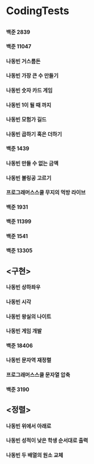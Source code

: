 # CodingTests

## <Greedy>
  #### 백준 2839
  #### 백준 11047
  #### 나동빈 거스름돈
  #### 나동빈 가장 큰 수 만들기
  #### 나동빈 숫자 카드 게임
  #### 나동빈 1이 될 때 까지
  #### 나동빈 모험가 길드
  #### 나동빈 곱하기 혹은 더하기
  #### 백준 1439
  #### 나동빈 만들 수 없는 금액
  #### 나동빈 볼링공 고르기
  #### 프로그래머스스쿨 무지의 먹방 라이브
  #### 백준 1931
  #### 백준 11399
  #### 백준 1541
  #### 백준 13305

## <구현>
  #### 나동빈 상하좌우
  #### 나동빈 시각
  #### 나동빈 왕실의 나이트
  #### 나동빈 게임 개발
  #### 백준 18406
  #### 나동빈 문자역 재정렬
  #### 프로그래머스스쿨 문자열 압축
  #### 백준 3190
  
## <정렬>
  #### 나동빈 위에서 아래로
  #### 나동빈 성적이 낮은 학생 순서대로 출력
  #### 나동빈 두 배열의 원소 교체
